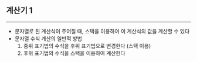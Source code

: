 ## 계산기 1

---

- 문자열로 된 계산식이 주어질 때, 스택을 이용하여 이 계산식의 값을 계산할 수 있다
- 문자열 수식 계산의 일반적 방법
    1. 중위 표기법의 수식을 후위 표기법으로 변경한다 (스택 이용)
    2. 후위 표기법의 수식을 스택을 이용하여 계산한다